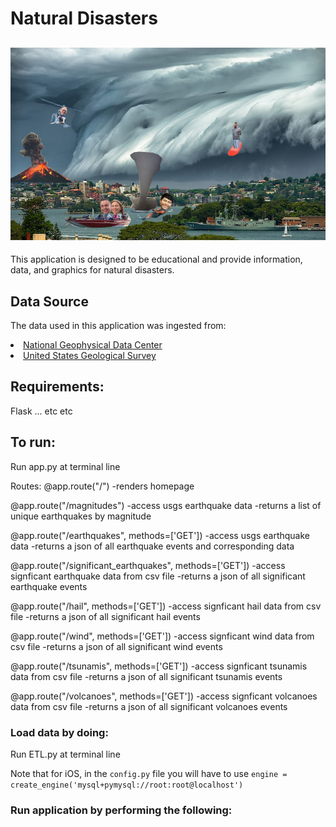 # Natural Disasters
![Earth Hackers!](resources/disaster_collage_funny.jpg "Earth Hackers!")
---

This application is designed to be educational and provide information, data, and graphics for natural disasters.

## Data Source

The data used in this application was ingested from:
<li><a href="https://www.ngdc.noaa.gov/nndc/struts/form?t=101650&s=1&d=1" target="_blank">National Geophysical Data Center</a></li>
<li><a href="https://earthquake.usgs.gov/earthquakes/feed/" target="_blank">United States Geological Survey</a></li>


## Requirements:

Flask ... etc etc

## To run:

Run app.py at terminal line

Routes:
@app.route("/")
-renders homepage

@app.route("/magnitudes")
-access usgs earthquake data
-returns a list of unique earthquakes by magnitude

@app.route("/earthquakes", methods=['GET'])
-access usgs earthquake data
-returns a json of all earthquake events and corresponding data

@app.route("/significant_earthquakes", methods=['GET'])
-access signficant earthquake data from csv file
-returns a json of all significant earthquake events

@app.route("/hail", methods=['GET'])
-access signficant hail data from csv file
-returns a json of all significant hail events

@app.route("/wind", methods=['GET'])
-access signficant wind data from csv file
-returns a json of all significant wind events

@app.route("/tsunamis", methods=['GET'])
-access signficant tsunamis data from csv file
-returns a json of all significant tsunamis events

@app.route("/volcanoes", methods=['GET'])
-access signficant volcanoes data from csv file
-returns a json of all significant volcanoes events

### Load data by doing:

Run ETL.py at terminal line

Note that for iOS, in the `config.py` file you will have to use `engine = create_engine('mysql+pymysql://root:root@localhost')`

### Run application by performing the following:
